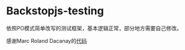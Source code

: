# Backstopjs-testing

依照PO模式简单改写的测试框架，基本逻辑正常，部分地方需要自己修改。

感谢Marc Roland Dacanay的[代码](https://github.com/marcdacz/visual-testing-backstopjs)
